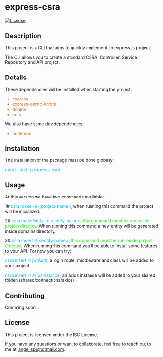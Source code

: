 # express-csra

[![License](https://img.shields.io/badge/license-ISC-blue.svg)](LICENSE)

## Description

This project is a CLI that aims to quickly implement an express.js project.

The CLI allows you to create a standard CSRA, Controller, Service, Repository and API project.

## Details

These dependencies will be installed when starting the project:

<ul>
    <li style="color:#D2691E">express</li>
    <li style="color:#D2691E">express-async-errors</li>
    <li style="color:#D2691E">dotenv</li>
    <li style="color:#D2691E">cors</li>
</ul>

We also have some dev dependencies:

<ul>
    <li style="color:#D2691E">nodemon</li>
</ul>

## Installation

The installation of the package must be done globally:

<span style="color:#00BFFF">npm install -g express-csra</span>

## Usage

At this version we have two commands available:

1# <span style="color:#00BFFF">csra make -n \<project-name\></span>, when running this command the project will be inicialized.

2#
<span style="color:#00BFFF">csra makeEntity -n \<entity-name\></span>, <span style="color:#00FF00">this command must be run inside project directoy</span>. When running this command a new entity will be generated inside domains directory.

3#
<span style="color:#00BFFF">csra insert -t \<entity-name\></span>, <span style="color:#00FF00">this command must be run inside project directoy</span>. When running this command you'll be able to install some features to your API. For now you can try:

<span style="color:#00BFFF">csra insert -t jwtAuth</span>, a login route, middleware and class will be added to your project.

<span style="color:#00BFFF">csra insert -t axiosInstance</span>, an axios instance will be added to your shared folder. (shared/connections/axios)

## Contributing

Comming soon...

## License

This project is licensed under the ISC License.

If you have any questions or want to collaborate, feel free to reach out to me at [lange_sp@hotmail.com](mailto:email@example.com).


